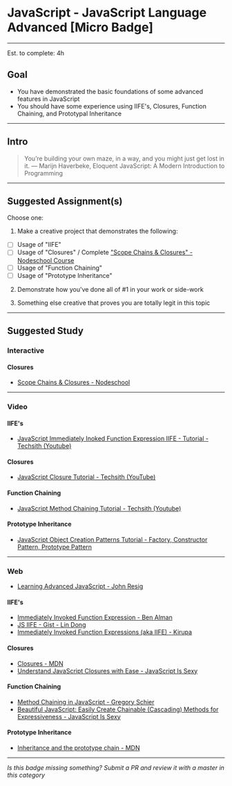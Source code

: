 # JavaScript - JavaScript Language Advanced  [Micro Badge]

-----

Est. to complete: 4h

## Goal
- You have demonstrated the basic foundations of some advanced features in JavaScript
- You should have some experience using IIFE's, Closures, Function Chaining, and Prototypal Inheritance


-----

## Intro

> You’re building your own maze, in a way, and you might just get lost in it. ― Marijn Haverbeke, Eloquent JavaScript: A Modern Introduction to Programming


-----


## Suggested Assignment(s)

Choose one:

1) Make a creative project that demonstrates the following:
- [ ] Usage of "IIFE"
- [ ] Usage of "Closures" / Complete ["Scope Chains & Closures" - Nodeschool Course](https://github.com/jesstelford/scope-chains-closures)
- [ ] Usage of "Function Chaining"
- [ ] Usage of "Prototype Inheritance"

2) Demonstrate how you've done all of #1 in your work or side-work

3) Something else creative that proves you are totally legit in this topic


-----


## Suggested Study

### Interactive

#### Closures

- [Scope Chains & Closures - Nodeschool](https://github.com/jesstelford/scope-chains-closures)


-----


### Video

#### IIFE's

- [JavaScript Immediately Inoked Function Expression IIFE - Tutorial - Techsith (Youtube)](https://www.youtube.com/watch?v=eY7u388cvM4)

#### Closures

- [JavaScript Closure Tutorial - Techsith (YouTube)](https://youtu.be/71AtaJpJHw0)

#### Function Chaining

- [JavaScript Method Chaining Tutorial - Techsith (Youtube)](https://youtu.be/5rwuKH-zdos)

#### Prototype Inheritance

- [JavaScript Object Creation Patterns Tutorial - Factory, Constructor Pattern, Prototype Pattern](https://youtu.be/xizFJHKHdHw?list=PL7pEw9n3GkoW5bYOhVAtmJlak3ZK7SaDf)


-----


### Web

- [Learning Advanced JavaScript - John Resig](http://ejohn.org/apps/learn/)

#### IIFE's

- [Immediately Invoked Function Expression - Ben Alman](http://benalman.com/news/2010/11/immediately-invoked-function-expression/)
- [JS IIFE - Gist - Lin Dong](https://gist.github.com/ldong/0904e42bc2690233a9eb)
- [Immediately Invoked Function Expressions (aka IIFE) - Kirupa](https://www.kirupa.com/html5/immediately_invoked_function_expressions_iife.htm)

#### Closures

- [Closures - MDN](https://developer.mozilla.org/en-US/docs/Web/JavaScript/Closures)
- [Understand JavaScript Closures with Ease - JavaScript Is Sexy](http://javascriptissexy.com/understand-javascript-closures-with-ease/)

#### Function Chaining

- [Method Chaining in JavaScript - Gregory Schier ](http://schier.co/blog/2013/11/14/method-chaining-in-javascript.html)
- [Beautiful JavaScript: Easily Create Chainable (Cascading) Methods for Expressiveness - JavaScript Is Sexy](http://javascriptissexy.com/beautiful-javascript-easily-create-chainable-cascading-methods-for-expressiveness/)

#### Prototype Inheritance

- [Inheritance and the prototype chain - MDN](https://developer.mozilla.org/en-US/docs/Web/JavaScript/Inheritance_and_the_prototype_chain)


-----

  *Is this badge missing something? Submit a PR and review it with a master in this category*
